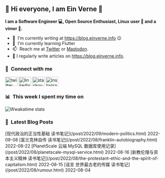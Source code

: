 ## 👋 Hi everyone, I am Ein Verne 👋

**I am a Software Engineer 💻, Open Source Enthusiast, Linux user :penguin: and a vimer :man:.**

- 🔭 &nbsp;I’m currently writing at <https://blog.einverne.info> :wink:
- 🌱 &nbsp;I’m currently learning Flutter
- 📫 &nbsp;Reach me at [Twitter](https://twitter.com/einverne) or <a rel="me" href="https://m.gtk.pw/@einverne">Mastodon</a>.
- 📝 I regularly write articles on <https://blog.einverne.info>.


<h3 align="left">🔗 &nbsp;Connect with me</h3>
<p align="left">
<a href="https://twitter.com/einverne" target="blank"><img align="center" src="https://raw.githubusercontent.com/rahuldkjain/github-profile-readme-generator/master/src/images/icons/Social/twitter.svg" alt="twitter einverne" height="30" width="40" /></a>
<a href="https://linkedin.com/in/einverne" target="blank"><img align="center" src="https://raw.githubusercontent.com/rahuldkjain/github-profile-readme-generator/master/src/images/icons/Social/linked-in-alt.svg" alt="linkedin einverne" height="30" width="40" /></a>
<a href="https://stackoverflow.com/users/1820217/einverne" target="blank"><img align="center" src="https://raw.githubusercontent.com/rahuldkjain/github-profile-readme-generator/master/src/images/icons/Social/stack-overflow.svg" alt="stackoverflow einverne" height="30" width="40" /></a>
<a href="https://instagram.com/einverne" target="blank"><img align="center" src="https://raw.githubusercontent.com/rahuldkjain/github-profile-readme-generator/master/src/images/icons/Social/instagram.svg" alt="instagram einverne" height="30" width="40" /></a>

<h3 align="left">📊 &nbsp;This week I spent my time on</h3>

![Wwakatime stats](https://github-readme-stats-taupe-two.vercel.app/api/wakatime?username=einverne&hide_title=true&hide_border=true&langs_count=5&bg_color=00000000&text_color=777)


<h3 align="left">📕 &nbsp;Latest Blog Posts</h3>
<!-- BLOG-POST-LIST:START -->[现代政治的正当性基础 读书笔记](/post/2022/09/modern-politics.html) 2022-09-08
[富兰克林自传 读书笔记](/post/2022/08/franklin-autobiography.html) 2022-08-22
[PlanetScale 云端 MySQL 数据库使用记录](/post/2022/08/planetscale-mysql-service.html) 2022-08-16
[新教伦理与资本主义精神 读书笔记](/post/2022/08/the-protestant-ethic-and-the-spirit-of-capitalism.html) 2022-08-15
[谣言 世界最古老的传媒 读书笔记](/post/2022/08/rumour.html) 2022-08-04
<!-- BLOG-POST-LIST:END -->
